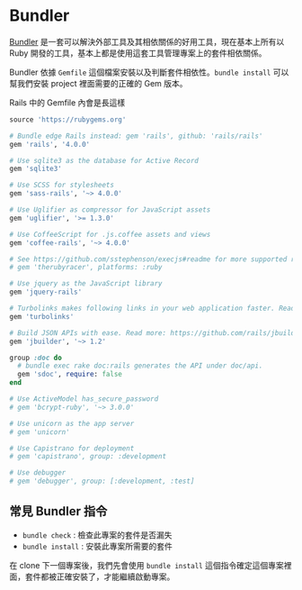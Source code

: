 # Bundler

[Bundler](http://gembundler.com/) 是一套可以解決外部工具及其相依關係的好用工具，現在基本上所有以 Ruby 開發的工具，基本上都是使用這套工具管理專案上的套件相依關係。

Bundler 依據 `Gemfile` 這個檔案安裝以及判斷套件相依性。`bundle install` 可以幫我們安裝 project 裡面需要的正確的 Gem 版本。


Rails 中的 Gemfile 內會是長這樣

``` ruby 
source 'https://rubygems.org'

# Bundle edge Rails instead: gem 'rails', github: 'rails/rails'
gem 'rails', '4.0.0'

# Use sqlite3 as the database for Active Record
gem 'sqlite3'

# Use SCSS for stylesheets
gem 'sass-rails', '~> 4.0.0'

# Use Uglifier as compressor for JavaScript assets
gem 'uglifier', '>= 1.3.0'

# Use CoffeeScript for .js.coffee assets and views
gem 'coffee-rails', '~> 4.0.0'

# See https://github.com/sstephenson/execjs#readme for more supported runtimes
# gem 'therubyracer', platforms: :ruby

# Use jquery as the JavaScript library
gem 'jquery-rails'

# Turbolinks makes following links in your web application faster. Read more: https://github.com/rails/turbolinks
gem 'turbolinks'

# Build JSON APIs with ease. Read more: https://github.com/rails/jbuilder
gem 'jbuilder', '~> 1.2'

group :doc do
  # bundle exec rake doc:rails generates the API under doc/api.
  gem 'sdoc', require: false
end

# Use ActiveModel has_secure_password
# gem 'bcrypt-ruby', '~> 3.0.0'

# Use unicorn as the app server
# gem 'unicorn'

# Use Capistrano for deployment
# gem 'capistrano', group: :development

# Use debugger
# gem 'debugger', group: [:development, :test]

```

## 常見 Bundler 指令

* `bundle check` : 檢查此專案的套件是否漏失
* `bundle install` : 安裝此專案所需要的套件


在 clone 下一個專案後，我們先會使用 `bundle install` 這個指令確定這個專案裡面，套件都被正確安裝了，才能繼續啟動專案。